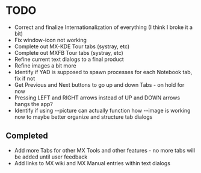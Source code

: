 # TODO

+ Correct and finalize Internationalization of everything (I think I broke it a bit)
+ Fix window-icon not working
+ Complete out MX-KDE Tour tabs (systray, etc)
+ Complete out MXFB Tour tabs (systray, etc)
+ Refine current text dialogs to a final product
+ Refine images a bit more
+ Identify if YAD is supposed to spawn processes for each Notebook tab, fix if not
+ Get Previous and Next buttons to go up and down Tabs - on hold for now
+ Pressing LEFT and RIGHT arrows instead of UP and DOWN arrows hangs the app?
+ Identify if using --picture can actually function how --image is working now to maybe better organize and structure tab dialogs

## Completed
+ Add more Tabs for other MX Tools and other features - no more tabs will be added until user feedback
+ Add links to MX wiki and MX Manual entries within text dialogs
